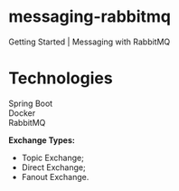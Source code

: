 # messaging-rabbitmq
Getting Started | Messaging with RabbitMQ

# Technologies
Spring Boot  
Docker  
RabbitMQ  

**Exchange Types:**

- Topic Exchange;
- Direct Exchange;
- Fanout Exchange.
